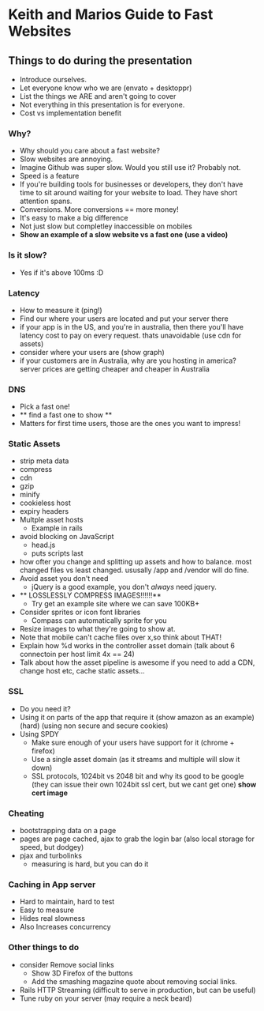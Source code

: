 # Keith and Marios Guide to Fast Websites

## Things to do during the presentation
- Introduce ourselves.
- Let everyone know who we are (envato + desktoppr)
- List the things we ARE and aren't going to cover
- Not everything in this presentation is for everyone.
- Cost vs implementation benefit

### Why?

- Why should you care about a fast website?
- Slow websites are annoying.
- Imagine Github was super slow. Would you still use it? Probably not.
- Speed is a feature
- If you're building tools for businesses or developers, they don't have time to sit around waiting for your website to load. They have short attention spans.
- Conversions. More conversions == more money!
- It's easy to make a big difference
- Not just slow but completley inaccessible on mobiles
- **Show an example of a slow website vs a fast one (use a video)**

### Is it slow?

- Yes if it's above 100ms :D

### Latency

- How to measure it (ping!)
- Find our where your users are located and put your server there
- if your app is in the US, and you're in australia, then there you'll have latency cost to pay on every request. thats unavoidable (use cdn for assets)
- consider where your users are (show graph)
- if your customers are in Australia, why are you hosting in america? server prices are getting cheaper and cheaper in Australia

### DNS

- Pick a fast one!
- ** find a fast one to show **
- Matters for first time users, those are the ones you want to impress!

### Static Assets

- strip meta data
- compress
- cdn
- gzip
- minify
- cookieless host
- expiry headers
- Multple asset hosts
  - Example in rails
- avoid blocking on JavaScript
  * head.js
  * puts scripts last
- how ofter you change and splitting up assets and how to balance. most changed files vs least changed. ususally /app and /vendor will do fine.
- Avoid asset you don't need
  - jQuery is a good example, you don't _always_ need jquery.
- ** LOSSLESSLY COMPRESS IMAGES!!!!!!**
  - Try get an example site where we can save 100KB+	
- Consider sprites or icon font libraries
  - Compass can automatically sprite for you
- Resize images to what they're going to show at.
- Note that mobile can't cache files over x,so think about THAT!
- Explain how %d works in the controller asset domain (talk about 6 connectoin per host limit 4x == 24)
- Talk about how the asset pipeline is awesome if you need to add a CDN, change host etc, cache static assets...

### SSL

- Do you need it?
- Using it on parts of the app that require it (show amazon as an example) (hard) (using non secure and secure cookies)
- Using SPDY
  - Make sure enough of your users have support for it (chrome + firefox)
  - Use a single asset domain (as it streams and multiple will slow it down)
  - SSL protocols, 1024bit vs 2048 bit and why its good to be google (they can issue their own 1024bit ssl cert, but we cant get one) **show cert image**
  
### Cheating

- bootstrapping data on a page
- pages are page cached, ajax to grab the login bar (also local storage for speed, but dodgey)
- pjax and turbolinks
	- measuring is hard, but you can do it

### Caching in App server

- Hard to maintain, hard to test
- Easy to measure
- Hides real slowness
- Also Increases concurrency

### Other things to do

 - consider Remove social links
   - Show 3D Firefox of the buttons
   - Add the smashing magazine quote about removing social links.
 - Rails HTTP Streaming (difficult to serve in production, but can be useful)
 - Tune ruby on your server (may require a neck beard)

